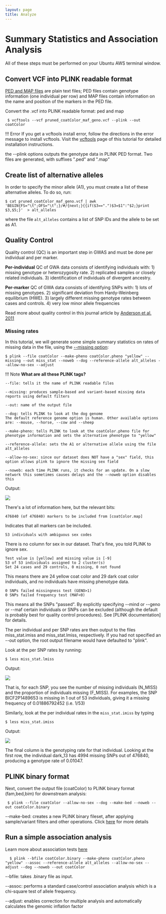 ```yaml
---
layout: page
title: Analyze
---
```


Summary Statistics and Association Analysis
===========================================

All of these steps must be performed on your Ubuntu AWS terminal window.

## Convert VCF into PLINK readable format

[PED and MAP files](http://zzz.bwh.harvard.edu/plink/data.shtml) are plain text files; PED files contain genotype information (one individual per row) and MAP files contain information on the name and position of the markers in the PED file.

Convert the .vcf into PLINK readable format: ped and map

```
 $ vcftools --vcf pruned_coatColor_maf_geno.vcf --plink --out coatColor

```

!!! Error
    If you get a vcftools install error, follow the directions in the error message to install vcftools. Visit the [vcftools](./vcftools_install.md) page of this tutorial for detailed installation instructions.

the --plink options outputs the genotype data in PLINK PED format. Two files are generated, with suffixes ".ped" and ".map"


## Create list of alternative alleles

In order to specify the minor allele (A1), you must create a list of these alternative alleles. To do so, run:

```
$ cat pruned_coatColor_maf_geno.vcf | awk 'BEGIN{FS="\t";OFS="\t";}/#/{next;}{{if($3==".")$3=$1":"$2;}print $3,$5;}'  > alt_alleles
```

where the file `alt_alleles` contains a list of SNP IDs and the allele to be set as A1.


## Quality Control

Quality control (QC) is an important step in GWAS and must be done per individual and per marker.

**Per-individual** QC of GWA data consists of identifying individuals with: 1) missing genotype or heterozygosity rate. 2) replicated samples or closely related individuals. 3) identification of individuals of divergent ancestry.

**Per-marker** QC of GWA data consists of identifying SNPs with: 1) lots of missing genotypes. 2) significant deviation from Hardy-Weinberg equilibrium (HWE). 3) largely different missing genotype rates between cases and controls. 4) very low minor allele frequencies

Read more about quality control in this journal article by [Anderson et al. 2011](https://www.ncbi.nlm.nih.gov/pmc/articles/PMC3025522/)

### Missing rates
In this tutorial, we will generate some simple summary statistics on rates of missing data in the file, using the [--missing option](http://www.cog-genomics.org/plink/1.9/basic_stats#missing):

```
$ plink --file coatColor --make-pheno coatColor.pheno "yellow" --missing --out miss_stat --noweb --dog --reference-allele alt_alleles --allow-no-sex --adjust
```

!!! Note
    **What are all these PLINK tags?**

    --file: tells it the name of PLINK readable files

    --missing: produces sample-based and variant-based missing data reports using default filters

    --out: name of the output file

    --dog: tells PLINK to look at the dog genome
    The default reference genome option is human. Other available options are: --mouse, --horse, --cow and --sheep

    --make-pheno: tells PLINK to look at the coatColor.pheno file for phenotype information and sets the alternative phenotype to "yellow"

    --reference-allele: sets the A1 or alternative allele using the file alt_alleles

    --allow-no-sex: since our dataset does NOT have a "sex" field, this option allows plink to ignore the missing sex field

    --noweb: each time PLINK runs, it checks for an update. On a slow network this sometimes causes delays and the --noweb option disables this


Output:

![](images/Missing_Rates.png)


There's a lot of information here, but the relevant bits:

```
476840 (of 476840) markers to be included from [coatColor.map]
```
Indicates that all markers can be included.

```
53 individuals with ambiguous sex codes
```
There is no column for sex in our dataset. That's fine, you told PLINK to ignore sex.

```
Test value is [yellow] and missing value is [-9]
53 of 53 individuals assigned to 2 cluster(s)
Set 24 cases and 29 controls, 0 missing, 0 not found
```
This means there are 24 yellow coat color and 29 dark coat color individuals, and no individuals have missing phenotype data.

```
0 SNPs failed missingness test (GENO>1)
0 SNPs failed frequency test (MAF<0)
```
This means all the SNPs "passed". By explicitly specifying --mind or --geno or --maf certain individuals or SNPs can be excluded (although the default is probably best for quality control procedures). See [PLINK documentation] for details.


The per individual and per SNP rates are then output to the files miss_stat.imiss and miss_stat.lmiss, respectively. If you had not specified an --out option, the root output filename would have defaulted to "plink".

Look at the per SNP rates by running:

```
$ less miss_stat.lmiss
```

Output:

![](images/lmiss.png)


That is, for each SNP, you see the number of missing individuals (N_MISS) and the proportion of individuals missing (F_MISS).
For examples, the SNP BICF2P1489653 is missing in 1 out of 53 individuals, giving it a missing frequency of 0.01886792452 (i.e. 1/53)


Similarly, look at the per individual rates in the `miss_stat.imiss` by typing

```
$ less miss_stat.imiss
```

Output:

![](images/imiss.png)

The final column is the genotyping rate for that individual. Looking at the first row, the individual dark_13 has 4994 missing SNPs out of 476840, producing a genotype rate of 0.01047.



## PLINK binary format

Next, convert the output file (coatColor) to PLINK binary format (fam,bed,bim) for downstream analysis:

```
 $ plink --file coatColor --allow-no-sex --dog --make-bed --noweb --out coatColor.binary

```

--make-bed: creates a new PLINK binary fileset, after applying sample/variant filters and other operations. Click [here](http://www.cog-genomics.org/plink/1.9/data) for more details



## Run a simple association analysis

Learn more about association tests [here](https://journals.plos.org/ploscompbiol/article?id=10.1371/journal.pcbi.1002822#s7)

```
  $ plink --bfile coatColor.binary --make-pheno coatColor.pheno "yellow" --assoc --reference-allele alt_alleles --allow-no-sex --adjust --dog --noweb --out coatColor
```

--bfile: takes .binary file as input.

--assoc: performs a standard case/control association analysis which is a chi-square test of allele frequency.

--adjust: enables correction for multiple analysis and automatically calculates the genomic inflation factor
